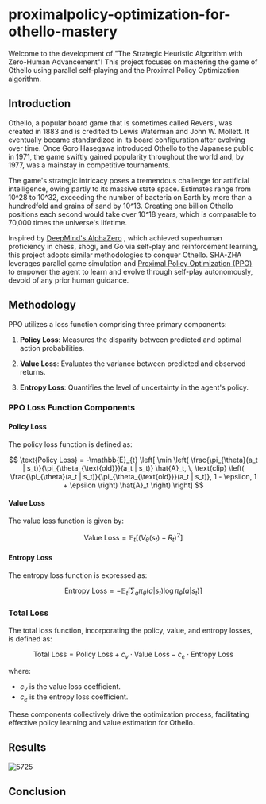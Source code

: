 # proximalpolicy-optimization-for-othello-mastery
Welcome to the development of "The Strategic Heuristic Algorithm with Zero-Human Advancement"! This project focuses on mastering the game of Othello using parallel self-playing and the Proximal Policy Optimization algorithm.

## Introduction
Othello, a popular board game that is sometimes called Reversi, was created in 1883 and is credited to Lewis Waterman and John W. Mollett. It eventually became standardized in its board configuration after evolving over time. Once Goro Hasegawa introduced Othello to the Japanese public in 1971, the game swiftly gained popularity throughout the world and, by 1977, was a mainstay in competitive tournaments.

The game's strategic intricacy poses a tremendous challenge for artificial intelligence, owing partly to its massive state space. Estimates range from 10^28 to 10^32, exceeding the number of bacteria on Earth by more than a hundredfold and grains of sand by 10^13. Creating one billion Othello positions each second would take over 10^18 years, which is comparable to 70,000 times the universe's lifetime.

Inspired by [DeepMind's AlphaZero](https://arxiv.org/abs/1712.01815) , which achieved superhuman proficiency in chess, shogi, and Go via self-play and reinforcement learning, this project adopts similar methodologies to conquer Othello. SHA-ZHA leverages parallel game simulation and [Proximal Policy Optimization (PPO)](https://arxiv.org/abs/1707.06347) to empower the agent to learn and evolve through self-play autonomously, devoid of any prior human guidance.
## Methodology
PPO utilizes a loss function comprising three primary components:

1. **Policy Loss**: Measures the disparity between predicted and optimal action probabilities.

2. **Value Loss**: Evaluates the variance between predicted and observed returns.

3. **Entropy Loss**: Quantifies the level of uncertainty in the agent's policy.

### PPO Loss Function Components

#### Policy Loss

The policy loss function is defined as:

$$
\text{Policy Loss} = -\mathbb{E}_{t} \left[ \min \left( \frac{\pi_{\theta}(a_t | s_t)}{\pi_{\theta_{\text{old}}}(a_t | s_t)} \hat{A}_t, \, \text{clip} \left( \frac{\pi_{\theta}(a_t | s_t)}{\pi_{\theta_{\text{old}}}(a_t | s_t)}, 1 - \epsilon, 1 + \epsilon \right) \hat{A}_t \right) \right]
$$

#### Value Loss

The value loss function is given by:

$$
\text{Value Loss} = \mathbb{E}_{t} \left[ \left( V_{\theta}(s_t) - R_t \right)^2 \right]
$$

#### Entropy Loss

The entropy loss function is expressed as:

$$
\text{Entropy Loss} = -\mathbb{E}_{t} \left[ \sum_{a} \pi_{\theta}(a | s_t) \log \pi_{\theta}(a | s_t) \right]
$$

### Total Loss

The total loss function, incorporating the policy, value, and entropy losses, is defined as:

$$
\text{Total Loss} = \text{Policy Loss} + c_v \cdot \text{Value Loss} - c_e \cdot \text{Entropy Loss}
$$

where:
- $c_v$ is the value loss coefficient.
- $c_e$ is the entropy loss coefficient.

These components collectively drive the optimization process, facilitating effective policy learning and value estimation for Othello.

## Results
![5725](https://github.com/mohammed-tech-innovator/proximalpolicy-optimization-for-othello-mastery/assets/40921388/35485ac7-ce47-4681-a65d-a65028a95d0d)

## Conclusion


